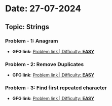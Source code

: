 # Date: 27-07-2024

## Topic: Strings

### Problem - 1: Anagram

- **GFG link:** [Problem link | Difficulty: **EASY**](https://www.geeksforgeeks.org/problems/anagram-1587115620/1?page=1&category=Strings&difficulty=Easy&sprint=a663236c31453b969852f9ea22507634&sortBy=submissions)

### Problem - 2: Remove Duplicates

- **GFG link:** [Problem link | Difficulty: **EASY**](https://www.geeksforgeeks.org/problems/remove-duplicates3034/1?page=1&category=Strings&difficulty=Easy&sprint=a663236c31453b969852f9ea22507634&sortBy=submissions)

### Problem - 3: Find first repeated character

- **GFG link:** [Problem link | Difficulty: **EASY**](https://www.geeksforgeeks.org/problems/find-first-repeated-character4108/1?page=1&category=Strings&difficulty=Easy&sprint=a663236c31453b969852f9ea22507634&sortBy=submissions)
